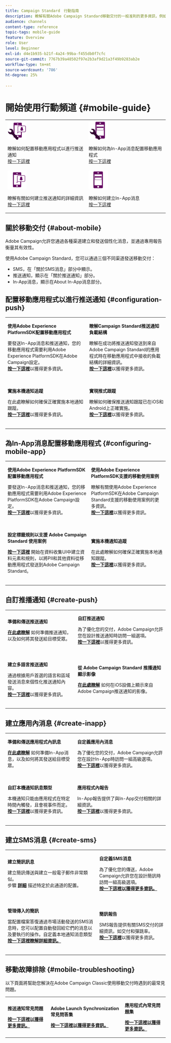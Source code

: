 ```yaml
---
title: Campaign Standard　行動指南
description: 瞭解有關Adobe Campaign Standard移動交付的一般准則的更多資訊，例如如何配置移動應用程式或建立推送通知和應用內消息。
audience: channels
content-type: reference
topic-tags: mobile-guide
feature: Overview
role: User
level: Beginner
exl-id: d4e1b935-b21f-4a24-99ba-f455db0f7cfc
source-git-commit: 7767b39a48502f97e2b3af9d21a3f49b9283ab2e
workflow-type: tm+mt
source-wordcount: '786'
ht-degree: 25%

---
```


# 開始使用行動頻道 {#mobile-guide}

<table style="table-layout:fixed">
<tr>
<td><img src="assets/do-not-localize/config_push.png" width="60px"><p>瞭解如何配置移動應用程式以進行推送通知 </br><a href="#configuration-push">按一下這裡</a></p></td>
<td><img src="assets/do-not-localize/config_inapp.png" width="60px"><p>瞭解如何為In-App消息配置移動應用程式 </br><a href="#configuring-mobile-app">按一下這裡</a></p></td>
</tr>
<tr>
<td><img src="assets/do-not-localize/push2.png" width="60px"><p>瞭解有關如何建立推送通知的詳細資訊 </br><a href="#create-push">按一下這裡</a></p></td>
<td><img src="assets/do-not-localize/inapp.png" width="60px"><p>瞭解如何建立In-App消息</br><a href="#create-inapp">按一下這裡</a></p></td></tr>
</table>

## 關於移動交付 {#about-mobile}

Adobe Campaign允許您通過各種渠道建立和發送個性化消息，並通過專用報告衡量其有效性。

使用Adobe Campaign Standard，您可以通過三個不同渠道發送移動交付：

* SMS，在「關於SMS消息」部分中顯示。
* 推送通知，顯示在「關於推送通知」部分。
* In-App消息，顯示在About In-App消息部分。

## 配置移動應用程式以進行推送通知 {#configuration-push}

<table style="table-layout:fixed">
<tr>
  <td>
    <div>
    <p><strong>使用Adobe Experience PlatformSDK配置移動應用程式</strong></p>
    </div>
    <p>要發送In-App消息和推送通知，您的移動應用程式需要利用Adobe Experience PlatformSDK在Adobe Campaign設定。</br><a href="../../administration/using/configuring-a-mobile-application.md"><strong>按一下這裡</strong></a>以獲得更多資訊。</p>
    <br>
  </td>
  <td>
    <div>
    <p><strong>瞭解Campaign Standard推送通知負載結構</strong></p>
    </div>
    <p>瞭解在成功將推送通知發送到來自Adobe Campaign Standard的應用程式時在移動應用程式中接收的負載結構的詳細資訊。</br><a href="../../administration/using/push-payload.md"><strong>按一下這裡</strong></a>以獲得更多資訊。</p>
    <br>
  </td>
</tr>
<tr>
  <td>
    <div>
    <p><strong>實施本機通知追蹤</strong></p>
    </div>
    <p>在此處瞭解如何確保正確實施本地通知跟蹤。 </br><a href="../../administration/using/local-tracking.md"><strong>按一下這裡</strong></a>以獲得更多資訊。</p>
    <br>
  </td>
  <td>
    <div>
    <p><strong>實現推式跟蹤</strong></p>
    </div>
    <p>瞭解如何確保推送通知跟蹤已在iOS和Android上正確實施。</br><a href="../../administration/using/push-tracking.md"><strong>按一下這裡</strong></a>以獲得更多資訊。</p>
    <br>
  </td>
</tr>
</table>

## 為In-App消息配置移動應用程式 {#configuring-mobile-app}

<table style="table-layout:fixed">
<tr>
  <td>
    <div>
    <p><strong>使用Adobe Experience PlatformSDK配置移動應用程式</strong></p>
    </div>
    <p>要發送In-App消息和推送通知，您的移動應用程式需要利用Adobe Experience PlatformSDK在Adobe Campaign設定。</br><a href="../../administration/using/configuring-a-mobile-application.md"><strong>按一下這裡</strong></a>以獲得更多資訊。</p>
    <br>
  </td>
  <td>
    <div>
    <p><strong>使用Adobe Experience PlatformSDK支援的移動使用案例</strong></p>
    </div>
    <p>瞭解有關使用Adobe Experience PlatformSDK在Adobe Campaign Standard支援的移動使用案例的更多資訊。</br><a href="../../administration/using/supported-mobile-use-cases.md"><strong>按一下這裡</strong></a>以獲得更多資訊。</p>
    <br>
  </td>
</tr>
<tr>
  <td>
    <div>
    <p><strong>設定標籤規則以支援 Adobe Campaign Standard 使用案例</strong></p>
    </div>
    <p><a href="../../administration/using/configuring-rules-launch.md"><strong>按一下這裡</strong></a> 開始在資料收集UI中建立資料元素和規則，以將PII和其他資料從移動應用程式發送到Adobe Campaign Standard。</p>
    <br>
  </td>
  <td>
    <div>
    <p><strong>實施本機通知追蹤</strong></p>
    </div>
    <p>在此處瞭解如何確保正確實施本地通知跟蹤。 </br><a href="../../administration/using/local-tracking.md"><strong>按一下這裡</strong></a>以獲得更多資訊。</p>
    <br>
  </td>
</tr>
</table>

## 自訂推播通知 {#create-push}

<table style="table-layout:fixed">
<tr>
  <td>
    <div>
    <p><strong>準備和傳送推送通知</strong></p>
    </div>
    <p><a href="../../channels/using/preparing-and-sending-a-push-notification.md"><strong>在此處瞭解</strong></a> 如何準備推送通知，以及如何將其發送給目標受眾。</p>
    <br>
  </td>
  <td>
    <div>
    <p><strong>自訂推送通知</strong></p>
    </div>
    <p>為了優化您的交付，Adobe Campaign允許您在設計推送通知時訪問一組選項。</br><a href="../../channels/using/customizing-a-push-notification.md"><strong>按一下這裡</strong></a>以獲得更多資訊。</p>
    <br>
  </td>
</tr>
<tr>
  <td>
    <div>
    <p><strong>建立多語言推送通知</strong></p>
    </div>
    <p>通過根據用戶首選的語言和區域發送消息來個性化推送通知內容。</br><a href="../../channels/using/creating-a-multilingual-push-notification.md"><strong>按一下這裡</strong></a>以獲得更多資訊。</p>
    <br>
  </td>
  <td>
    <div>
    <p><strong>從 Adobe Campaign Standard 推播通知顯示影像</strong></p>
    </div>
    <p><a href="../../administration/using/image-push-notification.md"><strong>在此處瞭解</strong></a> 如何在iOS設備上顯示來自Adobe Campaign推送通知的影像。</p>
    <br>
  </td>
</tr>
</table>

## 建立應用內消息 {#create-inapp}

<table style="table-layout:fixed">
<tr>
  <td>
    <div>
    <p><strong>準備和傳送應用程式內訊息</strong></p>
    </div>
    <p><a href="../../channels/using/preparing-and-sending-an-in-app-message.md"><strong>在此處瞭解</strong></a> 如何準備In-App消息，以及如何將其發送給目標受眾。</p>
    <br>
  </td>
  <td>
    <div>
    <p><strong>自定義應用內消息</strong></p>
    </div>
    <p>為了優化您的交付，Adobe Campaign允許您在設計In-App時訪問一組高級選項。</br><a href="../../channels/using/customizing-an-in-app-message.md"><strong>按一下這裡</strong></a>以獲得更多資訊。</p>
    <br>
  </td>
</tr>
<tr>
  <td>
    <div>
    <p><strong>自訂本機通知訊息類型</strong></p>
    </div>
    <p>本機通知只能由應用程式在特定時間內觸發，且會視事件而定。</br><a href="../../channels/using/customizing-an-in-app-message.md#customizing-a-local-notification-message-type"><strong>按一下這裡</strong></a>以獲得更多資訊。</p>
    <br>
  </td>
  <td>
    <div>
    <p><strong>應用程式內報告</strong></p>
    </div>
    <p>In-App報告提供了與In-App交付相關的詳細資訊。</br><a href="../../reporting/using/in-app-report.md"><strong>按一下這裡</strong></a>以獲得更多資訊。</p>
    <br>
  </td>
</tr>
</table>

## 建立SMS消息 {#create-sms}

<table style="table-layout:fixed">
<tr>
  <td>
    <div>
    <p><strong>建立簡訊訊息</strong></p>
    </div>
    <p>建立簡訊傳送與建立一般電子郵件非常類似。</br>步驟 <a href="../../channels/using/creating-an-sms-message.md"><strong>詳細</strong></a> 描述特定於此通道的配置。</br></p>
    <br>
  </td>
  <td>
    <div>
    <p><strong>自定義SMS消息
</strong></p>
    </div>
    <p>為了優化您的傳送，Adobe Campaign允許您在設計簡訊時訪問一組高級選項。</br><a href="../../channels/using/sms-and-push-content-editor-interface.md"><strong>按一下這裡以獲得更多資訊。</br><a href="../../channels/using/sms-and-push-content-editor-interface.md"><strong></p>
    <br>
  </td>
</tr>
<tr>
  <td>
    <div>
    <p><strong>管理傳入的簡訊</strong></p>
    </div>
    <p>當配置檔案答復通過市場活動發送的SMS消息時，您可以配置自動發回給它們的消息以及要執行的操作。自定義本地通知消息類型</br><a href="../../channels/using/managing-incoming-sms.md"><strong>按一下這裡瞭解詳細資訊。</br><a href="../../channels/using/managing-incoming-sms.md"><strong></p>
    <br>
  </td>
  <td>
    <div>
    <p><strong>簡訊報告</strong></p>
    </div>
    <p>SMS報告提供有關SMS交付的詳細資訊，如交付和彈跳率。</br><a href="../../reporting/using/sms-report.md"><strong>按一下這裡</strong></a>以獲得更多資訊。</p>
    <br>
  </td>
</tr>
</table>

## 移動故障排除 {#mobile-troubleshooting}

以下頁面將幫助您解決在Adobe Campaign Classic使用移動交付時遇到的最常見問題。

<table style="table-layout:fixed">
<tr>
  <td>
    <div>
    <p><strong>推送通知常見問題</strong></p>
    </div>
    <p><a href="../../channels/using/about-push-notifications.md#push-faq"><strong>按一下這裡以獲得更多資訊。</p>
  </td>
  <td>
    <div>
    <p><strong>Adobe Launch Synchronization 常見問答集</strong></p>
    </div>
    <p><a href="../../channels/using/in-app-faq.md"><strong>按一下這裡以獲得更多資訊。</p>
  </td>
  <td>
    <div>
    <p><strong>應用程式內常見問題集</strong></p>
    </div>
    <p><a href="../../administration/using/syncwithlaunch-faq.md"><strong>按一下這裡以獲得更多資訊。</p>
  </td>
</tr>
</table>
